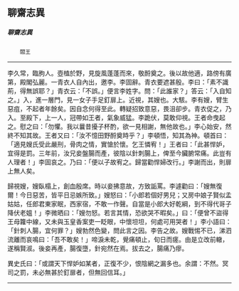 

## 聊齋志異

##### 聊齋志異
　　`閻王`

* * *

李久常，臨朐人。壺榼於野，見旋風蓬蓬而來，敬酹奠之。後以故他適，路傍有廣第，殿閣弘麗。一青衣人自內出，邀李。李固辭。青衣要遮甚殷。李曰：「素不識荊，得無誤耶？」青衣云：「不誤。」便言李姓字。問：「此誰家？」答云：「入自知之。」入，進一層門，見一女子手足釘扉上。近視，其嫂也。大駭。李有嫂，臂生惡疽，不起者年餘矣。因自念何得至此。轉疑招致意惡，畏沮卻步。青衣促之，乃入。至殿下，上一人，冠帶如王者，氣象威猛。李跪伏，莫敢仰視。王者命曳起之。慰之曰：「勿懼。我以曩昔擾子杯酌，欲一見相謝，無他故也。」李心始安，然終不知其故。王者又曰：「汝不憶田野酹奠時乎？」李頓悟，知其為神。頓首曰：「適見嫂氏受此嚴刑，骨肉之情，實愴於懷。乞王憐宥！」王者曰：「此甚悍妒，宜得是罰。三年前，汝兄妾盤腸而產，彼陰以針刺腸上，俾至今臟腑常痛。此豈有人理者！」李固哀之。乃曰：「便以子故宥之。歸當勸悍婦改行。」李謝而出，則扉上無人矣。

歸視嫂，嫂臥榻上，創血殷席。時以妾拂意故，方致詬罵。李遽勸曰：「嫂無復爾！今日惡苦，皆平日忌嫉所致。」嫂怒曰：「小郎若個好男兒；又房中娘子賢似孟姑姑，任郎君東家眠，西家宿，不敢一作聲。自當是小郎大好乾綱，到不得代哥子降伏老媼！」李微晒曰：「嫂勿怒。若言其情，恐欲哭不暇矣。」曰：「便曾不盜得王母籮中線，又未與玉皇香案吏一眨眼，中懷坦坦，何處可用哭者！」李小語曰：「針刺人腸，宜何罪？」嫂勃然色變，問此言之因。李告之故。嫂戰惕不已，涕泗流離而哀鳴曰：「吾不敢矣！」啼淚未乾，覺痛頓止，旬日而瘥。由是立改前轍，遂稱賢淑。後妾再產，腸復墮，針宛然在焉。拔去之，腸痛乃瘳。

異史氏曰：「或謂天下悍妒如某者，正復不少，恨陰網之漏多也。余謂：不然。冥司之罰，未必無甚於釘扉者，但無回信耳。」

* * *

